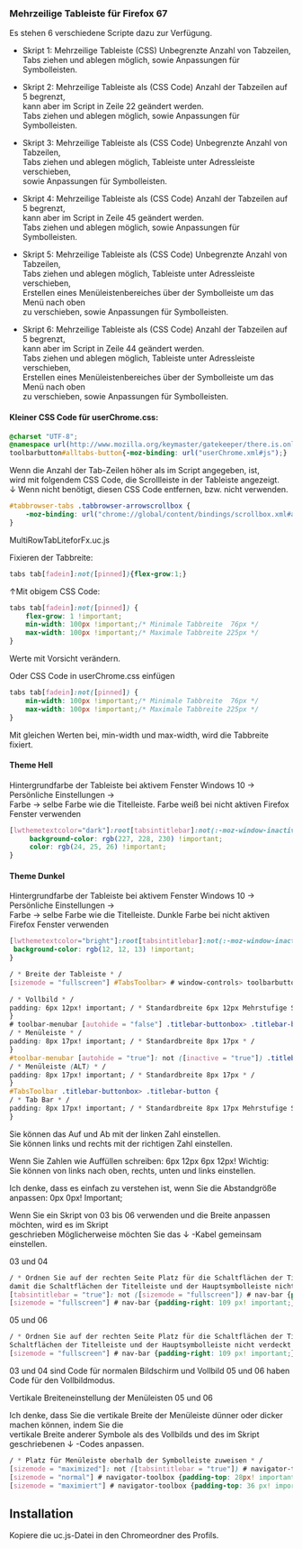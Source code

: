 ### Mehrzeilige Tableiste für Firefox 67 ###

Es stehen 6 verschiedene Scripte dazu zur Verfügung.

* Skript 1:  Mehrzeilige Tableiste (CSS) Unbegrenzte Anzahl von Tabzeilen,    
Tabs ziehen und ablegen möglich, sowie Anpassungen für Symbolleisten.         

* Skript 2: Mehrzeilige Tableiste als (CSS Code) Anzahl der Tabzeilen auf 5 begrenzt,    
kann aber im Script in Zeile 22 geändert werden.     
Tabs ziehen und ablegen möglich, sowie Anpassungen für Symbolleisten.
     
* Skript 3: Mehrzeilige Tableiste als (CSS Code) Unbegrenzte Anzahl von Tabzeilen,     
Tabs ziehen und ablegen möglich, Tableiste unter Adressleiste verschieben,     
sowie Anpassungen für Symbolleisten.         

* Skript 4: Mehrzeilige Tableiste als (CSS Code) Anzahl der Tabzeilen auf 5 begrenzt,    
kann aber im Script in Zeile 45 geändert werden.      
Tabs ziehen und ablegen möglich, sowie Anpassungen für Symbolleisten.           

* Skript 5: Mehrzeilige Tableiste als (CSS Code) Unbegrenzte Anzahl von Tabzeilen,     
Tabs ziehen und ablegen möglich, Tableiste unter Adressleiste verschieben,     
Erstellen eines Menüleistenbereiches über der Symbolleiste um das Menü nach oben      
zu verschieben, sowie Anpassungen für Symbolleisten.    

* Skript 6: Mehrzeilige Tableiste als (CSS Code) Anzahl der Tabzeilen auf 5 begrenzt,   
kann aber im Script in Zeile 44 geändert werden.     
Tabs ziehen und ablegen möglich, Tableiste unter Adressleiste verschieben,    
Erstellen eines Menüleistenbereiches über der Symbolleiste um das Menü nach oben      
zu verschieben, sowie Anpassungen für Symbolleisten.    

#### Kleiner CSS Code für userChrome.css: #### 

```css
@charset "UTF-8";
@namespace url(http://www.mozilla.org/keymaster/gatekeeper/there.is.only.xul);
toolbarbutton#alltabs-button{-moz-binding: url("userChrome.xml#js");}
```

Wenn die Anzahl der Tab-Zeilen höher als im Script angegeben, ist,    
wird mit folgendem CSS Code, die Scrollleiste in der Tableiste angezeigt.  
↓ Wenn nicht benötigt, diesen CSS Code entfernen, bzw. nicht verwenden.    

```css
#tabbrowser-tabs .tabbrowser-arrowscrollbox {
    -moz-binding: url("chrome://global/content/bindings/scrollbox.xml#arrowscrollbox") !important;
}
```

MultiRowTabLiteforFx.uc.js

Fixieren der Tabbreite:   

```css
tabs tab[fadein]:not([pinned]){flex-grow:1;}
```

↑Mit obigem CSS Code:

```css
tabs tab[fadein]:not([pinned]) {
    flex-grow: 1 !important;
    min-width: 100px !important;/* Minimale Tabbreite  76px */
    max-width: 100px !important;/* Maximale Tabbreite 225px */
}
```
Werte mit Vorsicht verändern.

Oder CSS Code in userChrome.css einfügen
  
```css  
tabs tab[fadein]:not([pinned]) {
    min-width: 100px !important;/* Minimale Tabbreite  76px */
    max-width: 100px !important;/* Maximale Tabbreite 225px */
}
```
Mit gleichen Werten bei, min-width und max-width, wird die Tabbreite fixiert.

   #### Theme Hell ####
   Hintergrundfarbe der Tableiste bei aktivem Fenster
   Windows 10 → Persönliche Einstellungen →   
   Farbe → selbe Farbe wie die Titelleiste.
   Farbe weiß bei nicht aktiven Firefox Fenster verwenden 
```css    
[lwthemetextcolor="dark"]:root[tabsintitlebar]:not(:-moz-window-inactive) {
     background-color: rgb(227, 228, 230) !important;
     color: rgb(24, 25, 26) !important;
}
```
  #### Theme Dunkel ####
   Hintergrundfarbe der Tableiste bei aktivem Fenster
   Windows 10 → Persönliche Einstellungen →     
   Farbe → selbe Farbe wie die Titelleiste.
   Dunkle Farbe bei nicht aktiven Firefox Fenster verwenden
```css 
[lwthemetextcolor="bright"]:root[tabsintitlebar]:not(:-moz-window-inactive) {
 background-color: rgb(12, 12, 13) !important;
}
```

```css   
/ * Breite der Tableiste * /
[sizemode = "fullscreen"] #TabsToolbar> # window-controls> toolbarbutton {
    
/ * Vollbild * /
padding: 6px 12px! important; / * Standardbreite 6px 12px Mehrstufige Standardbreite 8px 12px * /
}
# toolbar-menubar [autohide = "false"] .titlebar-buttonbox> .titlebar-button {
/ * Menüleiste * /
padding: 8px 17px! important; / * Standardbreite 8px 17px * /
}
#toolbar-menubar [autohide = "true"]: not ([inactive = "true"]) .titlebar-buttonbox> .titlebar-button {
/ * Menüleiste (ALT) * /
padding: 8px 17px! important; / * Standardbreite 8px 17px * /
}
#TabsToolbar .titlebar-buttonbox> .titlebar-button {
/ * Tab Bar * /
padding: 8px 17px! important; / * Standardbreite 8px 17px Mehrstufige Standardbreite 10px 17px * /
}
```
Sie können das Auf und Ab mit der linken Zahl einstellen.     
Sie können links und rechts mit der richtigen Zahl einstellen.

Wenn Sie Zahlen wie Auffüllen schreiben: 6px 12px 6px 12px! Wichtig:    
Sie können von links nach oben, rechts, unten und links einstellen.   

Ich denke, dass es einfach zu verstehen ist, wenn Sie die Abstandgröße anpassen: 0px 0px! Important;   

Wenn Sie ein Skript von 03 bis 06 verwenden und die Breite anpassen möchten, wird es im Skript    
geschrieben  Möglicherweise möchten Sie das ↓ -Kabel gemeinsam einstellen.

03 und 04

```css 
/ * Ordnen Sie auf der rechten Seite Platz für die Schaltflächen der Titelleiste zu,     
damit die Schaltflächen der Titelleiste und der Hauptsymbolleiste nicht verdeckt werden * /      
[tabsintitlebar = "true"]: not ([sizemode = "fullscreen"]) # nav-bar {padding-right: 139 px! important;}
[sizemode = "fullscreen"] # nav-bar {padding-right: 109 px! important;}
```

05 und 06
```css 
/ * Ordnen Sie auf der rechten Seite Platz für die Schaltflächen der Titelleiste zu, damit die     
Schaltflächen der Titelleiste und der Hauptsymbolleiste nicht verdeckt werden * /
[sizemode = "fullscreen"] # nav-bar {padding-right: 109 px! important;}    
```

03 und 04 sind Code für normalen Bildschirm und Vollbild
05 und 06 haben Code für den Vollbildmodus.


Vertikale Breiteneinstellung der Menüleisten 05 und 06

Ich denke, dass Sie die vertikale Breite der Menüleiste dünner oder dicker machen können, indem Sie die    
vertikale Breite anderer Symbole als des Vollbilds und des im Skript geschriebenen ↓ -Codes anpassen.

```css 
/ * Platz für Menüleiste oberhalb der Symbolleiste zuweisen * /
[sizemode = "maximized"]: not ([tabsintitlebar = "true"]) # navigator-toolbox,
[sizemode = "normal"] # navigator-toolbox {padding-top: 28px! important;}
[sizemode = "maximiert"] # navigator-toolbox {padding-top: 36 px! important;}
```

## Installation
Kopiere die uc.js-Datei in den Chromeordner des Profils.
